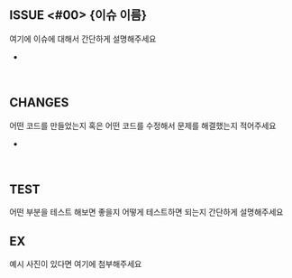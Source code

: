 ## ISSUE <#00> {이슈 이름}
여기에 이슈에 대해서 간단하게 설명해주세요

-
<br>

## CHANGES
어떤 코드를 만들었는지 혹은 어떤 코드를 수정해서 문제를 해결했는지 적어주세요

-
<br>

## TEST
어떤 부분을 테스트 해보면 좋을지 어떻게 테스트하면 되는지 간단하게 설명해주세요

## EX
예시 사진이 있다면 여기에 첨부해주세요
